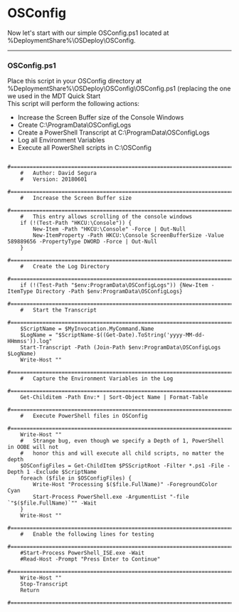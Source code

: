 # OSConfig

Now let's start with our simple OSConfig.ps1 located at %DeploymentShare%\OSDeploy\OSConfig.

---

### OSConfig.ps1

Place this script in your OSConfig directory at %DeploymentShare%\OSDeploy\OSConfig\OSConfig.ps1 \(replacing the one we used in the MDT Quick Start  
This script will perform the following actions:

* Increase the Screen Buffer size of the Console Windows
* Create C:\ProgramData\OSConfigLogs
* Create a PowerShell Transcript at C:\ProgramData\OSConfigLogs
* Log all Environment Variables
* Execute all PowerShell scripts in C:\OSConfig

```
    #======================================================================================
    #	Author: David Segura
    #	Version: 20180601
    #======================================================================================
    #	Increase the Screen Buffer size
    #======================================================================================
    #	This entry allows scrolling of the console windows
    if (!(Test-Path "HKCU:\Console")) {
    	New-Item -Path "HKCU:\Console" -Force | Out-Null
    	New-ItemProperty -Path HKCU:\Console ScreenBufferSize -Value 589889656 -PropertyType DWORD -Force | Out-Null
    }
    #======================================================================================
    #	Create the Log Directory
    #======================================================================================
    if (!(Test-Path "$env:ProgramData\OSConfigLogs")) {New-Item -ItemType Directory -Path $env:ProgramData\OSConfigLogs}
    #======================================================================================
    #	Start the Transcript
    #======================================================================================
    $ScriptName = $MyInvocation.MyCommand.Name
    $LogName = "$ScriptName-$((Get-Date).ToString('yyyy-MM-dd-HHmmss')).log"
    Start-Transcript -Path (Join-Path $env:ProgramData\OSConfigLogs $LogName)
    Write-Host ""
    #======================================================================================
    #	Capture the Environment Variables in the Log
    #======================================================================================
    Get-Childitem -Path Env:* | Sort-Object Name | Format-Table
    #======================================================================================
    #	Execute PowerShell files in OSConfig
    #======================================================================================
    Write-Host ""
    #	Strange bug, even though we specify a Depth of 1, PowerShell in OOBE will not
    #	honor this and will execute all child scripts, no matter the depth
    $OSConfigFiles = Get-ChildItem $PSScriptRoot -Filter *.ps1 -File -Depth 1 -Exclude $ScriptName
    foreach ($file in $OSConfigFiles) {
        Write-Host "Processing $($file.FullName)" -ForegroundColor Cyan
        Start-Process PowerShell.exe -ArgumentList "-file `"$($file.FullName)`"" -Wait
    }
    Write-Host ""
    #======================================================================================
    #	Enable the following lines for testing
    #======================================================================================
    #Start-Process PowerShell_ISE.exe -Wait
    #Read-Host -Prompt "Press Enter to Continue"
    #======================================================================================
    Write-Host ""
    Stop-Transcript
    Return
    #======================================================================================
```


